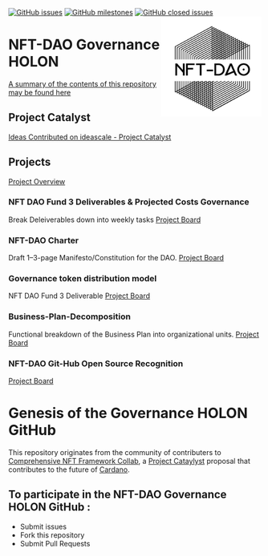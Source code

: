 [![GitHub issues](https://img.shields.io/github/issues/NFT-DAO/Governance-HOLON?style=flat-square)](https://github.com/NFT-DAO/Governance-HOLON/issues)
[![GitHub milestones](https://img.shields.io/github/milestones/open/NFT-DAO/Governance-HOLON?style=flat-square)](https://github.com/NFT-DAO/Governance-HOLON/milestones)
[![GitHub closed issues](https://img.shields.io/github/issues-closed-raw/NFT-DAO/Governance-HOLON?style=flat-square)](https://github.com/NFT-DAO/Governance-HOLON/issues?q=is%3Aissue+is%3Aclosed)
<img src="Business-Plan/14-Our-Appendix/Graphics/Transparent_Logo_Small_On_White.png" align="right" width="200">

# NFT-DAO Governance HOLON

[A summary of the contents of this repository may be found here](Business-Plan/Summary.md)


## Project Catalyst

[Ideas Contributed on ideascale - Project Catalyst](https://cardano.ideascale.com/a/pmd/3071109-48088?)

## Projects

[Project Overview](https://github.com/NFT-DAO/Governance-HOLON/projects) 

### NFT DAO Fund 3 Deliverables & Projected Costs Governance
Break Deleiverables down into weekly tasks
[Project Board](https://github.com/NFT-DAO/Governance-HOLON/projects/2)

### NFT-DAO Charter
Draft 1–3-page Manifesto/Constitution for the DAO.
[Project Board](https://github.com/NFT-DAO/Governance-HOLON/projects/4)

### Governance token distribution model
NFT DAO Fund 3 Deliverable
[Project Board](https://github.com/NFT-DAO/Governance-HOLON/projects/5)

### Business-Plan-Decomposition
Functional breakdown of the Business Plan into organizational units.
[Project Board](https://github.com/NFT-DAO/Governance-HOLON/projects/3) 

### NFT-DAO Git-Hub Open Source Recognition
[Project Board](https://github.com/NFT-DAO/Governance-HOLON/projects/1)

# Genesis of the Governance HOLON GitHub

This repository originates from the community of contributers to [Comprehensive NFT Framework Collab](https://cardano.ideascale.com/a/dtd/Comprehensive-NFT-Framework-Collab/334521-48088), a [Project Cataylyst](https://cardano.ideascale.com/) proposal that contributes to the future of [Cardano](https://cardano.org/).

## To participate in the NFT-DAO Governance HOLON GitHub :

* Submit issues
* Fork this repository
* Submit Pull Requests

